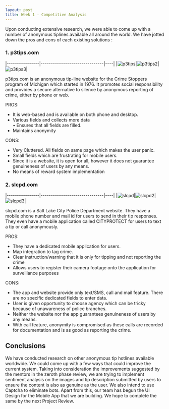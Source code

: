 ```yaml
---
layout: post
title: Week 1 - Competitive Analysis
---
```


Upon conducting extensive research, we were able to come up with a number of anonymous tiplines available all around the world. We have jotted down the pros and cons of each existing solutions :

### 1. p3tips.com

|----------------|-------------------------------|----|
|![p3tips](https://raw.githubusercontent.com/anonymous-tip-off/anonymous-tip-off.github.io/master/images/week1/p3tips.jpg)|![p3tips2](https://raw.githubusercontent.com/anonymous-tip-off/anonymous-tip-off.github.io/master/images/week1/p3tips2.jpg)|![p3tips3](https://raw.githubusercontent.com/anonymous-tip-off/anonymous-tip-off.github.io/master/images/week1/p3tips3.jpg)|

p3tips.com is an anonymous tip-line website for the Crime Stoppers program of Michigan which started in 1976. It promotes social responsibility and provides a secure alternative to silence by anonymous reporting of crime, either by phone or web.

PROS: 
- It is web-based and is available on both phone and desktop.
- Various fields and collects more data <br/>• Ensures that all fields are filled.
- Maintains anonymity 

CONS: 
- Very Cluttered. All fields on same page which makes the user panic.
- Small fields which are frustrating for mobile users.
- Since it is a website, it is open for all, however it does not guarantee genuineness of users by any means.
- No means of reward system implementation


### 2. slcpd.com

|----------------|-------------------------------|----|
|![slcpd](https://raw.githubusercontent.com/anonymous-tip-off/anonymous-tip-off.github.io/master/images/week1/slcpd.jpg)|![slcpd2](https://raw.githubusercontent.com/anonymous-tip-off/anonymous-tip-off.github.io/master/images/week1/cityprotect1.jpg)|![slcpd3](https://raw.githubusercontent.com/anonymous-tip-off/anonymous-tip-off.github.io/master/images/week1/cityprotect2.jpg)|

slcpd.com is a Salt Lake City Police Department website. They have a mobile phone number and mail id for users to send in their tip responses. They even have a mobile application called CITYPROTECT for users to text a tip or call anonymously.

PROS:
-	They have a dedicated mobile application for users.
-	Map integration to tag crime.
-	Clear instruction/warning that it is only for tipping and not reporting the crime
-	Allows users to register their camera footage onto the application for surveillance purposes

CONS:
-	The app and website provide only text/SMS, call and mail feature. There are no specific dedicated fields to enter data.
-	User is given opportunity to choose agency which can be tricky because of unawareness of police branches. 
-	Neither the website nor the app guarantees genuineness of users by any means.
-	With call feature, anonymity is compromised as these calls are recorded for documentation and is as good as reporting the crime.

## Conclusions 
We have conducted research on other anonymous tip hotlines available worldwide. We could come up with a few ways that could improve the current system. Taking into consideration the improvements suggested by the mentors in the zeroth phase review, we are trying to implement sentiment analysis on the images and tip description submitted by users to ensure the content is also as genuine as the user. We also intend to use Captcha to eliminate bots. Apart from this, our team has begun the UI Design for the Mobile App that we are building. We hope to complete the same by the next Project Review.
